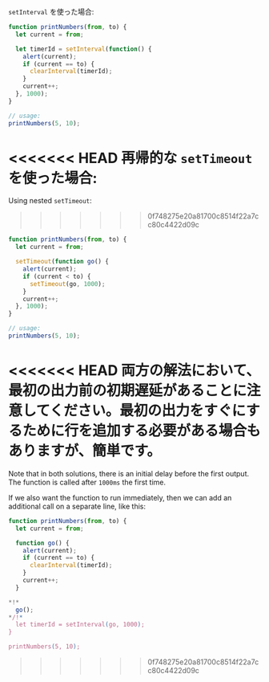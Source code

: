 
`setInterval` を使った場合:

```js run
function printNumbers(from, to) {
  let current = from;

  let timerId = setInterval(function() {
    alert(current);
    if (current == to) {
      clearInterval(timerId);
    }
    current++;
  }, 1000);
}

// usage:
printNumbers(5, 10);
```

<<<<<<< HEAD
再帰的な `setTimeout` を使った場合:
=======
Using nested `setTimeout`:
>>>>>>> 0f748275e20a81700c8514f22a7cc80c4422d09c


```js run
function printNumbers(from, to) {
  let current = from;

  setTimeout(function go() {
    alert(current);
    if (current < to) {
      setTimeout(go, 1000);
    }
    current++;
  }, 1000);
}

// usage:
printNumbers(5, 10);
```

<<<<<<< HEAD
両方の解法において、最初の出力前の初期遅延があることに注意してください。最初の出力をすぐにするために行を追加する必要がある場合もありますが、簡単です。
=======
Note that in both solutions, there is an initial delay before the first output. The function is called after `1000ms` the first time.

If we also want the function to run immediately, then we can add an additional call on a separate line, like this:

```js run
function printNumbers(from, to) {
  let current = from;

  function go() {
    alert(current);
    if (current == to) {
      clearInterval(timerId);
    }
    current++;
  }

*!*
  go();
*/!*
  let timerId = setInterval(go, 1000);
}

printNumbers(5, 10);
```
>>>>>>> 0f748275e20a81700c8514f22a7cc80c4422d09c
